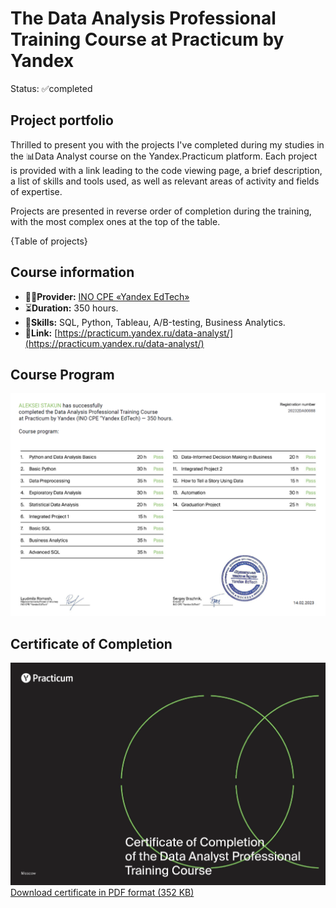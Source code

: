 # The Data Analysis Professional Training Course at Practicum by Yandex
Status: ✅completed
## Project portfolio
Thrilled to present you with the projects I've completed during my studies in the 📊Data Analyst course on the Yandex.Practicum platform. Each project is provided with a link leading to the code viewing page, a brief description, a list of skills and tools used, as well as relevant areas of activity and fields of expertise.

Projects are presented in reverse order of completion during the training, with the most complex ones at the top of the table.

{Тable of projects}

## Course information
 - 🧑‍🏫**Provider:** [INO СPE «Yandex EdTech»](https://yandex.ru/edtech/documents)
 - ⏳**Duration:** 350 hours.
 - 🧰**Skills:** SQL, Python, Tableau, А/В-testing, Business Analytics.
 - 🔗**Link:** [https://practicum.yandex.ru/data-analyst/](https://practicum.yandex.ru/data-analyst/)
## Course Program
![Data Analyst — program](/certificate/20232DA00088_eng_2p.png)
## Certificate of Completion
![Data Analyst — certificate](/certificate/20232DA00088_eng_1p.png)
 [Download certificate in PDF format (352 KB)](/certificate/20232DA00088_rus.pdf)
